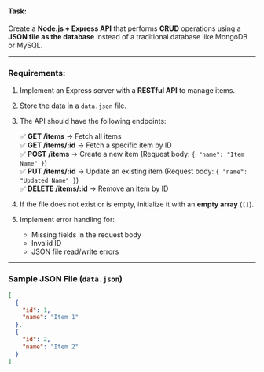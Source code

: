 #### **Task:**  
Create a **Node.js + Express API** that performs **CRUD** operations using a **JSON file as the database** instead of a traditional database like MongoDB or MySQL.

---

### **Requirements:**  
1. Implement an Express server with a **RESTful API** to manage items.  
2. Store the data in a `data.json` file.  
3. The API should have the following endpoints:  

   ✅ **GET /items** → Fetch all items  
   ✅ **GET /items/:id** → Fetch a specific item by ID  
   ✅ **POST /items** → Create a new item (Request body: `{ "name": "Item Name" }`)  
   ✅ **PUT /items/:id** → Update an existing item (Request body: `{ "name": "Updated Name" }`)  
   ✅ **DELETE /items/:id** → Remove an item by ID  

4. If the file does not exist or is empty, initialize it with an **empty array** (`[]`).  
5. Implement error handling for:  
   - Missing fields in the request body  
   - Invalid ID  
   - JSON file read/write errors  

---

### **Sample JSON File (`data.json`)**  

```json
[
  {
    "id": 1,
    "name": "Item 1"
  },
  {
    "id": 2,
    "name": "Item 2"
  }
]
```